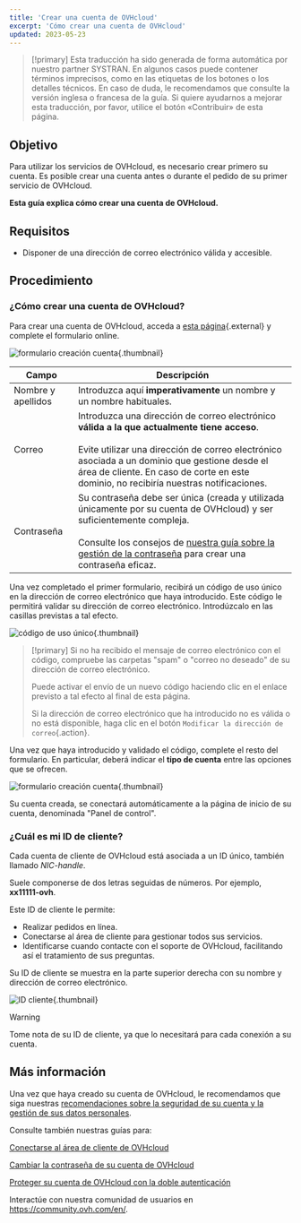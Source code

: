 ```yaml
---
title: 'Crear una cuenta de OVHcloud'
excerpt: 'Cómo crear una cuenta de OVHcloud'
updated: 2023-05-23
---
```


> [!primary]
> Esta traducción ha sido generada de forma automática por nuestro partner SYSTRAN. En algunos casos puede contener términos imprecisos, como en las etiquetas de los botones o los detalles técnicos. En caso de duda, le recomendamos que consulte la versión inglesa o francesa de la guía. Si quiere ayudarnos a mejorar esta traducción, por favor, utilice el botón «Contribuir» de esta página.
>

## Objetivo

Para utilizar los servicios de OVHcloud, es necesario crear primero su cuenta.
Es posible crear una cuenta antes o durante el pedido de su primer servicio de OVHcloud.

**Esta guía explica cómo crear una cuenta de OVHcloud.**

## Requisitos

- Disponer de una dirección de correo electrónico válida y accesible.

## Procedimiento

### ¿Cómo crear una cuenta de OVHcloud?

Para crear una cuenta de OVHcloud, acceda a [esta página](https://ca.ovh.com/auth/?action=gotomanager&from=https://www.ovh.com/world/&ovhSubsidiary=ws){.external} y complete el formulario online.

![formulario creación cuenta](images/account-creation.png){.thumbnail}

|Campo|Descripción|
|---|---|
|Nombre y apellidos|Introduzca aquí **imperativamente** un nombre y un nombre habituales.|
|Correo|Introduzca una dirección de correo electrónico **válida a la que actualmente tiene acceso**.<br><br>Evite utilizar una dirección de correo electrónico asociada a un dominio que gestione desde el área de cliente. En caso de corte en este dominio, no recibiría nuestras notificaciones.|
|Contraseña|Su contraseña debe ser única (creada y utilizada únicamente por su cuenta de OVHcloud) y ser suficientemente compleja.<br><br>Consulte los consejos de [nuestra guía sobre la gestión de la contraseña](/pages/account_and_service_management/account_information/manage-ovh-password#generar-una-contrasena-adecuada) para crear una contraseña eficaz.|

Una vez completado el primer formulario, recibirá un código de uso único en la dirección de correo electrónico que haya introducido. Este código le permitirá validar su dirección de correo electrónico. Introdúzcalo en las casillas previstas a tal efecto.

![código de uso único](images/code.png){.thumbnail}

> [!primary]
> Si no ha recibido el mensaje de correo electrónico con el código, compruebe las carpetas "spam" o "correo no deseado" de su dirección de correo electrónico.
>
> Puede activar el envío de un nuevo código haciendo clic en el enlace previsto a tal efecto al final de esta página.
>
> Si la dirección de correo electrónico que ha introducido no es válida o no está disponible, haga clic en el botón `Modificar la dirección de correo`{.action}.
>

Una vez que haya introducido y validado el código, complete el resto del formulario. En particular, deberá indicar el **tipo de cuenta** entre las opciones que se ofrecen.

![formulario creación cuenta](images/account-type.png){.thumbnail}

Su cuenta creada, se conectará automáticamente a la página de inicio de su cuenta, denominada "Panel de control".

### ¿Cuál es mi ID de cliente?

Cada cuenta de cliente de OVHcloud está asociada a un ID único, también llamado *NIC-handle*.

Suele componerse de dos letras seguidas de números. Por ejemplo, **xx11111-ovh**.

Este ID de cliente le permite:

- Realizar pedidos en línea.
- Conectarse al área de cliente para gestionar todos sus servicios.
- Identificarse cuando contacte con el soporte de OVHcloud, facilitando así el tratamiento de sus preguntas.

Su ID de cliente se muestra en la parte superior derecha con su nombre y dirección de correo electrónico.

![ID cliente](images/nic-handle.png){.thumbnail}

> [!warning]
> Tome nota de su ID de cliente, ya que lo necesitará para cada conexión a su cuenta.

## Más información

Una vez que haya creado su cuenta de OVHcloud, le recomendamos que siga nuestras [recomendaciones sobre la seguridad de su cuenta y la gestión de sus datos personales](/pages/account_and_service_management/account_information/all_about_username).

Consulte también nuestras guías para:

[Conectarse al área de cliente de OVHcloud](/pages/account_and_service_management/account_information/ovhcloud-account-login)

[Cambiar la contraseña de su cuenta de OVHcloud](/pages/account_and_service_management/account_information/manage-ovh-password)

[Proteger su cuenta de OVHcloud con la doble autenticación](/pages/account_and_service_management/account_information/secure-ovhcloud-account-with-2fa)

Interactúe con nuestra comunidad de usuarios en <https://community.ovh.com/en/>.
